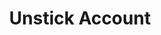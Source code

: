 ---
title: Unstick Account
excerpt: Unstick account from the top of search.
api:
  file: lolzteam-public-api-market.json
  operationId: accountsManaging.unstick
deprecated: false
hidden: false
metadata:
  title: ''
  description: ''
  robots: index
next:
  description: ''
---